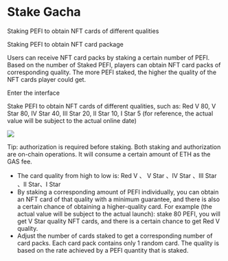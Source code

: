 # Stake Gacha

‌Staking PEFI to obtain NFT cards of different qualities



Staking PEFI to obtain NFT card package

‌Users can receive NFT card packs by staking a certain number of PEFI. Based on the number of Staked PEFI, players can obtain NFT card packs of corresponding quality. The more PEFI staked, the higher the quality of the NFT cards player could get.



Enter the interface

Stake PEFI to obtain NFT cards of different qualities, such as: Red V 80, V Star 80, IV Star 40, III Star 20, II Star 10, I Star 5 (for reference, the actual value will be subject to the actual online date)

![](https://lh7-us.googleusercontent.com/docsz/AD_4nXeSR5adFZ-aLoAnsiTQVb_JDBAudspTKk61S-sJpJe3XBZWPGl4Mhwmr1DWxAa703hzoxKpchMyJSt2tqVPC8SQJdMXjdWMOUOQpDZ6ROndkF_SswXABpWaHJ9URc-7c39Nu-aQavm2FqMA3cuXqlxWdn4?key=qdtuNPyKJUVo8xyoYzDU0A)



Tip: authorization is required before staking. Both staking and authorization are on-chain operations. It will consume a certain amount of ETH as the GAS fee.

* The card quality from high to low is: Red V 、 V Star 、IV Star 、III Star 、II Star、I Star
* By staking a corresponding amount of PEFI individually, you can obtain an NFT card of that quality with a minimum guarantee, and there is also a certain chance of obtaining a higher-quality card. For example (the actual value will be subject to the actual launch): stake 80 PEFI, you will get V Star quality NFT cards, and there is a certain chance to get Red V quality.
* Adjust the number of cards staked to get a corresponding number of card packs. Each card pack contains only 1 random card. The quality is based on the rate achieved by a PEFI quantity that is staked.&#x20;

<figure><img src="../.gitbook/assets/new2244.png" alt=""><figcaption></figcaption></figure>
